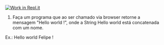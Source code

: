 [![Work in Repl.it](https://classroom.github.com/assets/work-in-replit-14baed9a392b3a25080506f3b7b6d57f295ec2978f6f33ec97e36a161684cbe9.svg)](https://classroom.github.com/online_ide?assignment_repo_id=4765438&assignment_repo_type=AssignmentRepo)
1) Faça um programa que ao ser chamado via browser retorne a mensagem "Hello world <UM-NOME-QUALQUER> !", onde a String Hello world está concatenada com um nome.

Ex.: Hello world Felipe ! 